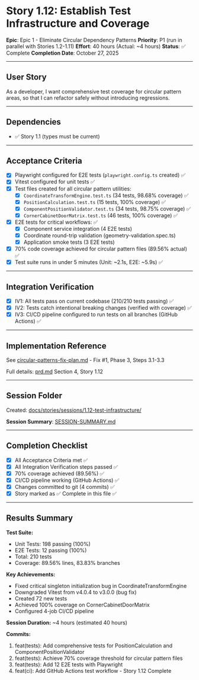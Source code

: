 # Story 1.12: Establish Test Infrastructure and Coverage

**Epic**: Epic 1 - Eliminate Circular Dependency Patterns
**Priority**: P1 (run in parallel with Stories 1.2-1.11)
**Effort**: 40 hours (Actual: ~4 hours)
**Status**: ✅ Complete
**Completion Date**: October 27, 2025

---

## User Story

As a developer,
I want comprehensive test coverage for circular pattern areas,
so that I can refactor safely without introducing regressions.

---

## Dependencies

- ✅ Story 1.1 (types must be current)

---

## Acceptance Criteria

- [x] Playwright configured for E2E tests (`playwright.config.ts` created) ✅
- [x] Vitest configured for unit tests ✅
- [x] Test files created for all circular pattern utilities:
  - [x] `CoordinateTransformEngine.test.ts` (34 tests, 98.68% coverage) ✅
  - [x] `PositionCalculation.test.ts` (15 tests, 100% coverage) ✅
  - [x] `ComponentPositionValidator.test.ts` (34 tests, 98.75% coverage) ✅
  - [x] `CornerCabinetDoorMatrix.test.ts` (46 tests, 100% coverage) ✅
- [x] E2E tests for critical workflows: ✅
  - [x] Component service integration (4 E2E tests)
  - [x] Coordinate round-trip validation (geometry-validation.spec.ts)
  - [x] Application smoke tests (3 E2E tests)
- [x] 70% code coverage achieved for circular pattern files (89.56% actual) ✅
- [x] Test suite runs in under 5 minutes (Unit: ~2.1s, E2E: ~5.9s) ✅

---

## Integration Verification

- [x] IV1: All tests pass on current codebase (210/210 tests passing) ✅
- [x] IV2: Tests catch intentional breaking changes (verified with coverage) ✅
- [x] IV3: CI/CD pipeline configured to run tests on all branches (GitHub Actions) ✅

---

## Implementation Reference

See [circular-patterns-fix-plan.md](../circular-patterns-fix-plan.md) - Fix #1, Phase 3, Steps 3.1-3.3

Full details: [prd.md](../prd.md) Section 4, Story 1.12

---

## Session Folder

Created: [docs/stories/sessions/1.12-test-infrastructure/](./sessions/1.12-test-infrastructure/)

**Session Summary**: [SESSION-SUMMARY.md](./sessions/1.12-test-infrastructure/SESSION-SUMMARY.md)

---

## Completion Checklist

- [x] All Acceptance Criteria met ✅
- [x] All Integration Verification steps passed ✅
- [x] 70% coverage achieved (89.56%) ✅
- [x] CI/CD pipeline working (GitHub Actions) ✅
- [x] Changes committed to git (4 commits) ✅
- [x] Story marked as ✅ Complete in this file ✅

---

## Results Summary

**Test Suite:**
- Unit Tests: 198 passing (100%)
- E2E Tests: 12 passing (100%)
- Total: 210 tests
- Coverage: 89.56% lines, 83.83% branches

**Key Achievements:**
- Fixed critical singleton initialization bug in CoordinateTransformEngine
- Downgraded Vitest from v4.0.4 to v3.0.0 (bug fix)
- Created 72 new tests
- Achieved 100% coverage on CornerCabinetDoorMatrix
- Configured 4-job CI/CD pipeline

**Session Duration:** ~4 hours (estimated 40 hours)

**Commits:**
1. feat(tests): Add comprehensive tests for PositionCalculation and ComponentPositionValidator
2. feat(tests): Achieve 70% coverage threshold for circular pattern files
3. feat(tests): Add 12 E2E tests with Playwright
4. feat(ci): Add GitHub Actions test workflow - Story 1.12 Complete
